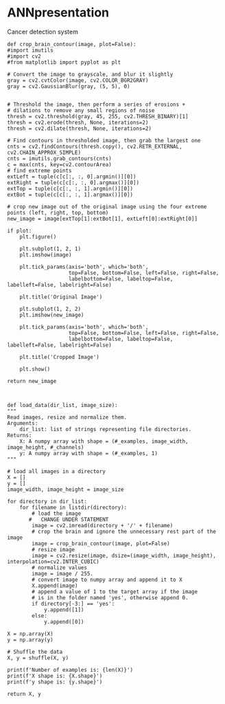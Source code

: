 # ANNpresentation
Cancer detection system

    def crop_brain_contour(image, plot=False):
    #import imutils
    #import cv2
    #from matplotlib import pyplot as plt
    
    # Convert the image to grayscale, and blur it slightly
    gray = cv2.cvtColor(image, cv2.COLOR_BGR2GRAY)
    gray = cv2.GaussianBlur(gray, (5, 5), 0)


    # Threshold the image, then perform a series of erosions +
    # dilations to remove any small regions of noise
    thresh = cv2.threshold(gray, 45, 255, cv2.THRESH_BINARY)[1]
    thresh = cv2.erode(thresh, None, iterations=2)
    thresh = cv2.dilate(thresh, None, iterations=2)

    # Find contours in thresholded image, then grab the largest one
    cnts = cv2.findContours(thresh.copy(), cv2.RETR_EXTERNAL, cv2.CHAIN_APPROX_SIMPLE)
    cnts = imutils.grab_contours(cnts)
    c = max(cnts, key=cv2.contourArea)
    # find extreme points
    extLeft = tuple(c[c[:, :, 0].argmin()][0])
    extRight = tuple(c[c[:, :, 0].argmax()][0])
    extTop = tuple(c[c[:, :, 1].argmin()][0])
    extBot = tuple(c[c[:, :, 1].argmax()][0])
    
    # crop new image out of the original image using the four extreme points (left, right, top, bottom)
    new_image = image[extTop[1]:extBot[1], extLeft[0]:extRight[0]]            

    if plot:
        plt.figure()

        plt.subplot(1, 2, 1)
        plt.imshow(image)
        
        plt.tick_params(axis='both', which='both', 
                        top=False, bottom=False, left=False, right=False,
                        labelbottom=False, labeltop=False, labelleft=False, labelright=False)
        
        plt.title('Original Image')
            
        plt.subplot(1, 2, 2)
        plt.imshow(new_image)

        plt.tick_params(axis='both', which='both', 
                        top=False, bottom=False, left=False, right=False,
                        labelbottom=False, labeltop=False, labelleft=False, labelright=False)

        plt.title('Cropped Image')
        
        plt.show()
    
    return new_image
    
    
    
    def load_data(dir_list, image_size):
    """
    Read images, resize and normalize them. 
    Arguments:
        dir_list: list of strings representing file directories.
    Returns:
        X: A numpy array with shape = (#_examples, image_width, image_height, #_channels)
        y: A numpy array with shape = (#_examples, 1)
    """

    # load all images in a directory
    X = []
    y = []
    image_width, image_height = image_size
    
    for directory in dir_list:
        for filename in listdir(directory):
            # load the image
           #   CHANGE UNDER STATEMENT
            image = cv2.imread(directory + '/' + filename)
            # crop the brain and ignore the unnecessary rest part of the image
            image = crop_brain_contour(image, plot=False)
            # resize image
            image = cv2.resize(image, dsize=(image_width, image_height), interpolation=cv2.INTER_CUBIC)
            # normalize values
            image = image / 255.
            # convert image to numpy array and append it to X
            X.append(image)
            # append a value of 1 to the target array if the image
            # is in the folder named 'yes', otherwise append 0.
            if directory[-3:] == 'yes':
                y.append([1])
            else:
                y.append([0])

    X = np.array(X)
    y = np.array(y)
    
    # Shuffle the data
    X, y = shuffle(X, y)
    
    print(f'Number of examples is: {len(X)}')
    print(f'X shape is: {X.shape}')
    print(f'y shape is: {y.shape}')
    
    return X, y
    
    
    
    
